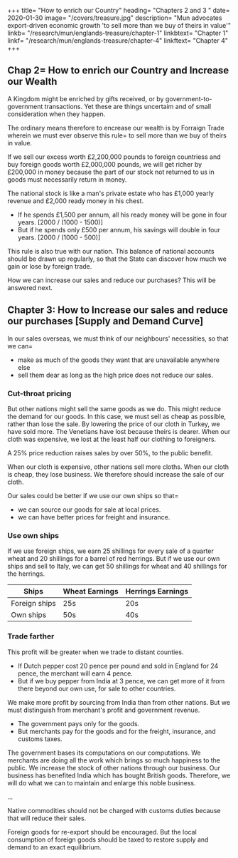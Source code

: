 

+++
title=  "How to enrich our Country"
heading=  "Chapters 2 and 3 "
date=  2020-01-30
image=  "/covers/treasure.jpg"
description=  "Mun advocates export-driven economic growth 'to sell more than we buy of theirs in value'"
linkb=  "/research/mun/englands-treasure/chapter-1"
linkbtext=  "Chapter 1"
linkf=  "/research/mun/englands-treasure/chapter-4"
linkftext=  "Chapter 4"
+++

## Chap 2=  How to enrich our Country and Increase our Wealth

A Kingdom might be enriched by gifts received, or by government-to-government transactions. Yet these are things uncertaim and of small consideration when they happen.

The ordinary means therefore to encrease our wealth is by Forraign Trade wherein we must ever observe this rule=  to sell more than we buy of theirs in value.

If we sell our excess worth £2,200,000 pounds to foreign countriess and buy foreign goods worth £2,000,000 pounds, we will get richer by £200,000 in money because the part of our stock not returned to us in goods must necessarily return in money.

The national stock is like a man's private estate who has £1,000 yearly revenue and £2,000 ready money in his chest.
- If he spends £1,500 per annum, all his ready money will be gone in four years. [2000 / (1000 - 1500)]
- But if he spends only £500 per annum, his savings will double in four years. [2000 / (1000 - 500)]

This rule is also true with our nation. This balance of national accounts should be drawn up regularly, so that the State can discover how much we gain or lose by foreign trade.

How we can increase our sales and reduce our purchases? This will be answered next.

<!-- I will then set down some other affirmative and negativesvgarguments to strengthen the arguments here declared
I will thereby show that all the other means commonly supposed to enrich the nation with wealth are insufficient and mere fallacies.
 -->



## Chapter 3: How to Increase our sales and reduce our purchases [Supply and Demand Curve]

In our sales overseas, we must think of our neighbours' necessities, so that we can= 
- make as much of the goods they want that are unavailable anywhere else
- sell them dear as long as the high price does not reduce our sales.


### Cut-throat pricing 

But other nations might sell the same goods as we do. This might reduce the demand for our goods. In this case, we must sell as cheap as possible, rather than lose the sale. By lowering the price of our cloth in Turkey, we have sold more. The Venetians have lost because theirs is dearer. When our cloth was expensive, we lost at the least half our clothing to foreigners.

A 25% price reduction raises sales by over 50%, to the public benefit.

When our cloth is expensive, other nations sell more cloths. When our cloth is cheap, they lose business. We therefore should increase the sale of our cloth.

Our sales could be better if we use our own ships so that= 
- we can source our goods for sale at local prices.
- we can have better prices for freight and insurance.


### Use own ships

If we use foreign ships, we earn 25 shillings for every sale of a quarter wheat and 20 shillings for a barrel of red herrings. But if we use our own ships and sell to Italy, we can get 50 shillings for wheat and 40 shillings for the herrings.


Ships | Wheat Earnings | Herrings Earnings  
--- | --- | ---
Foreign ships | 25s | 20s
Own ships | 50s | 40s 


### Trade farther

This profit will be greater when we trade to distant counties. 
- If Dutch pepper cost 20 pence per pound and sold in England for 24 pence, the merchant will earn 4 pence. 
- But if we buy pepper from India at 3 pence, we can get more of it from there beyond our own use, for sale to other countries.

We make more profit by sourcing from India than from other nations. But we must distinguish from merchant's profit and government revenue. 
- The government pays only for the goods. 
- But merchants pay for the goods and for the freight, insurance, and customs taxes.

The government bases its computations on our computations. We merchants are doing all the work which brings so much happiness to the public. We increase the stock of other nations through our business. Our business has benefited India which has bought British goods. Therefore, we will do what we can to maintain and enlarge this noble business.

...

Native commodities should not be charged with customs duties because that will reduce their sales.

Foreign goods for re-export should be encouraged. But the local consumption of foreign goods should be taxed to restore supply and demand to an exact equilibrium.
